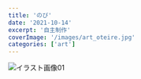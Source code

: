 ```yaml
---
title: 'のび'
date: '2021-10-14'
excerpt: '自主制作'
coverImage: '/images/art_oteire.jpg'
categories: ['art']
--- 
```


![イラスト画像01](/images/art_oteire.jpg)  
